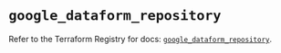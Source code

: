 # `google_dataform_repository`

Refer to the Terraform Registry for docs: [`google_dataform_repository`](https://registry.terraform.io/providers/hashicorp/google-beta/6.14.0/docs/resources/google_dataform_repository).
